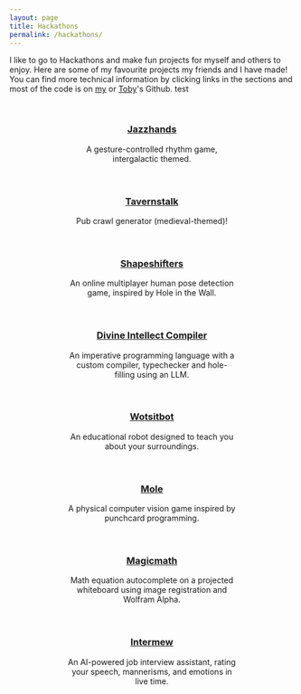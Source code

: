 ```yaml
---
layout: page
title: Hackathons
permalink: /hackathons/
---
```


I like to go to Hackathons and make fun projects for myself and others to enjoy. Here are some of my favourite projects my friends and I have made! You can find more technical information by clicking links in the sections and most of the code is on [my](https://github.com/aswarbs) or [Toby](https://github.com/tobybenjaminclark)'s Github. test

<div style="display: flex; flex-wrap: wrap; justify-content: center; gap: 20px; margin-top: 30px;">
  <div style="width: 300px; text-align: center;">
    <h3><a href="/hackathons/jazzhands/">Jazzhands</a></h3>
    <p>A gesture-controlled rhythm game, intergalactic themed.</p>
  </div>

  <div style="width: 300px; text-align: center;">
    <h3><a href="/hackathons/tavernstalk/">Tavernstalk</a></h3>
    <p>Pub crawl generator (medieval-themed)!</p>
  </div>

  <div style="width: 300px; text-align: center;">
    <h3><a href="/hackathons/shapeshifters/">Shapeshifters</a></h3>
    <p>An online multiplayer human pose detection game, inspired by Hole in the Wall.</p>
  </div>

  <div style="width: 300px; text-align: center;">
    <h3><a href="/hackathons/compiler/">Divine Intellect Compiler</a></h3>
    <p>An imperative programming language with a custom compiler, typechecker and hole-filling using an LLM.</p>
  </div>

  <div style="width: 300px; text-align: center;">
    <h3><a href="/hackathons/wotsitbot/">Wotsitbot</a></h3>
    <p>An educational robot designed to teach you about your surroundings.</p>
  </div>

  <div style="width: 300px; text-align: center;">
    <h3><a href="/hackathons/mole/">Mole</a></h3>
    <p>A physical computer vision game inspired by punchcard programming.</p>
  </div>

  <div style="width: 300px; text-align: center;">
    <h3><a href="/hackathons/magicmath/">Magicmath</a></h3>
    <p>Math equation autocomplete on a projected whiteboard using image registration and Wolfram Alpha.</p>
  </div>

  <div style="width: 300px; text-align: center;">
    <h3><a href="/hackathons/intermew/">Intermew</a></h3>
    <p>An AI-powered job interview assistant, rating your speech, mannerisms, and emotions in live time.</p>
  </div>
</div>

